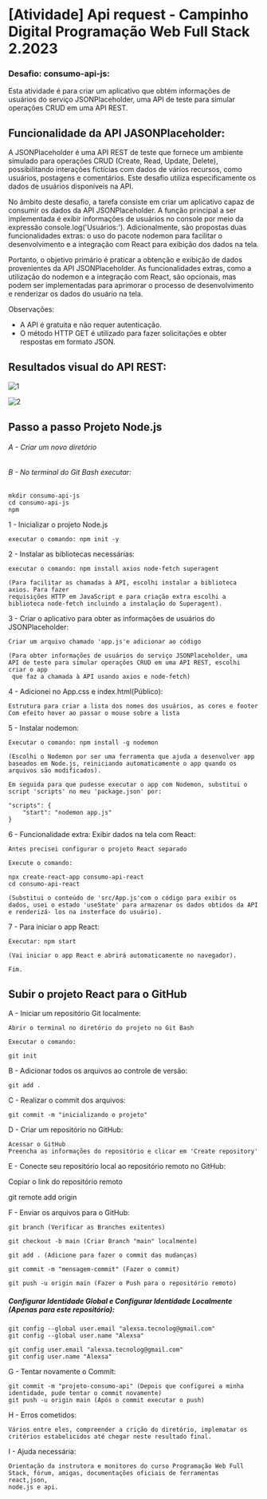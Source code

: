 # [Atividade] Api request - Campinho Digital Programação Web Full Stack 2.2023

### Desafio: consumo-api-js: 

Esta atividade é para criar um aplicativo que obtém informações de usuários do serviço JSONPlaceholder, uma API de teste para simular operações CRUD em uma API REST.

##

## Funcionalidade da API JASONPlaceholder:

A JSONPlaceholder é uma API REST de teste que fornece um ambiente simulado para operações CRUD (Create, Read, Update, Delete), possibilitando interações fictícias com dados de vários recursos, como usuários, postagens e comentários. Este desafio utiliza especificamente os dados de usuários disponíveis na API.

No âmbito deste desafio, a tarefa consiste em criar um aplicativo capaz de consumir os dados da API JSONPlaceholder. A função principal a ser implementada é exibir informações de usuários no console por meio da expressão console.log('Usuários:'). Adicionalmente, são propostas duas funcionalidades extras: o uso do pacote nodemon para facilitar o desenvolvimento e a integração com React para exibição dos dados na tela.

Portanto, o objetivo primário é praticar a obtenção e exibição de dados provenientes da API JSONPlaceholder. As funcionalidades extras, como a utilização do nodemon e a integração com React, são opcionais, mas podem ser implementadas para aprimorar o processo de desenvolvimento e  renderizar os dados do usuário na tela.

Observações:

- A API é gratuita e não requer autenticação.
- O método HTTP GET é utilizado para fazer solicitações e obter respostas em formato JSON.

##

## Resultados visual do API REST: 

![1](https://github.com/alexsabrasil/consumo-api-js/assets/113733583/2396493b-11ce-49c3-8d4e-e8facac3c1f7)

![2](https://github.com/alexsabrasil/consumo-api-js/assets/113733583/ccc1c63d-10a7-4959-9f2f-b3c9b71598af)

## Passo a passo Projeto Node.js
###### A - Criar um novo diretório
###### B - No terminal do Git Bash executar: 

    mkdir consumo-api-js 
    cd consumo-api-js
    npm 

1 - Inicializar o projeto Node.js

    executar o comando: npm init -y
    
2 - Instalar as bibliotecas necessárias:

    executar o comando: npm install axios node-fetch superagent 
    
    (Para facilitar as chamadas à API, escolhi instalar a biblioteca axios. Para fazer 
    requisições HTTP em JavaScript e para criação extra escolhi a biblioteca node-fetch incluindo a instalação do Superagent).

3 - Criar o aplicativo para obter as informações de usuários do JSONPlaceholder:

    Criar um arquivo chamado 'app.js'e adicionar ao código

    (Para obter informações de usuários do serviço JSONPlaceholder, uma API de teste para simular operações CRUD em uma API REST, escolhi criar o app 
     que faz a chamada à API usando axios e node-fetch)

4 - Adicionei no App.css e index.html(Público):

    Estrutura para criar a lista dos nomes dos usuários, as cores e footer
    Com efeito hover ao passar o mouse sobre a lista 

5 - Instalar nodemon:

    Executar o comando: npm install -g nodemon
    
    (Escolhi o Nodemon por ser uma ferramenta que ajuda a desenvolver app baseados em Node.js, reiniciando automaticamente o app quando os 
    arquivos são modificados).

    Em seguida para que pudesse executar o app com Nodemon, substitui o script 'scripts' no meu 'package.json' por:

    "scripts": {
        "start": "nodemon app.js"
    }

6 - Funcionalidade extra: Exibir dados na tela com React:

    Antes precisei configurar o projeto React separado

    Execute o comando:

    npx create-react-app consumo-api-react
    cd consumo-api-react

    (Substitui o conteúdo de 'src/App.js'com o código para exibir os dados, usei o estado 'useState' para armazenar os dados obtidos da API  
    e renderizá- los na insterface do usuário).

7 - Para iniciar o app React:

    Executar: npm start 

    (Vai iniciar o app React e abrirá automaticamente no navegador).

    Fim.

## Subir o projeto React para o GitHub

A - Iniciar um repositório Git localmente:

    Abrir o terminal no diretório do projeto no Git Bash

    Executar o comando:

    git init

B - Adicionar todos os arquivos ao controle de versão:

    git add .

C - Realizar o commit dos arquivos:

    git commit -m "inicializando o projeto"

D - Criar um repositório no GitHub:

    Acessar o GitHub 
    Preencha as informações do repositório e clicar em 'Create repository'

E - Conecte seu repositório local ao repositório remoto no GitHub:

   Copiar o link do repositório remoto

   git remote add origin <seu-link-remoto-do-github>

F - Enviar os arquivos para o GitHub:

    git branch (Verificar as Branches exitentes)
    
    git checkout -b main (Criar Branch "main" localmente)

    git add . (Adicione para fazer o commit das mudanças)

    git commit -m "mensagem-commit" (Fazer o commit)

    git push -u origin main (Fazer o Push para o repositório remoto)
    
##### Configurar Identidade Global e Configurar Identidade Localmente (Apenas para este repositório):

    git config --global user.email "alexsa.tecnolog@gmail.com"
    git config --global user.name "Alexsa"

    git config user.email "alexsa.tecnolog@gmail.com" 
    git config user.name "Alexsa"

G - Tentar novamente o Commit:

    git commit -m "projeto-consumo-api" (Depois que configurei a minha identidade, pude tentar o commit novamente)
    git push -u origin main (Após o commit executar o push)

H - Erros cometidos:

    Vários entre eles, compreender a crição do diretório, implematar os critérios estabelicidos até chegar neste resultado final.

I - Ajuda necessária:

    Orientação da instrutora e monitores do curso Programação Web Full Stack, fórum, amigas, documentações oficiais de ferramentas react,json,
    node.js e api. 
    

    
    

    
    

    
    
